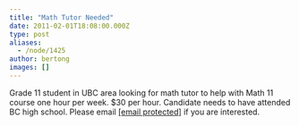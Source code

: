 ```yaml
---
title: "Math Tutor Needed"
date: 2011-02-01T18:08:00.000Z
type: post
aliases:
  - /node/1425
author: bertong
images: []
---
```


<div class="field field-name-body field-type-text-with-summary field-label-hidden"><div class="field-items"><div class="field-item even"><p>Grade 11 student in UBC area looking for math tutor to help with Math 11 course one hour per week.  $30 per hour.  Candidate needs to have attended BC high school.  Please email <a href="/cdn-cgi/l/email-protection" class="__cf_email__" data-cfemail="274b4e444f554e54534e4942545467404a464e4b0944484a">[email&#xA0;protected]</a> if you are interested.</p>
</div></div></div>    <footer>
          </footer>
